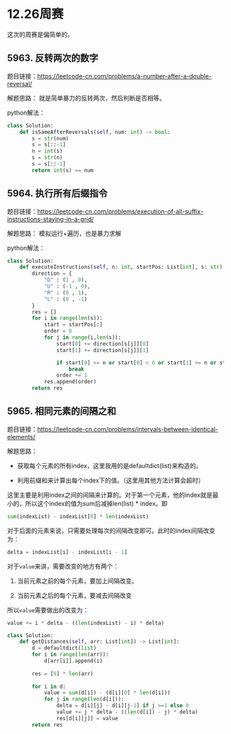 # 12.26周赛

这次的周赛是偏简单的。

## 5963. 反转两次的数字

题目链接：https://leetcode-cn.com/problems/a-number-after-a-double-reversal/

解题思路：
就是简单暴力的反转两次，然后判断是否相等。

python解法：
```python
class Solution:
    def isSameAfterReversals(self, num: int) -> bool:
        s = str(num)
        s = s[::-1]
        n = int(s)
        s = str(n)
        s = s[::-1]
        return int(s) == num
```

## 5964. 执行所有后缀指令

题目链接：https://leetcode-cn.com/problems/execution-of-all-suffix-instructions-staying-in-a-grid/


解题思路：
模拟运行+遍历，也是暴力求解

python解法：
```python
class Solution:
    def executeInstructions(self, n: int, startPos: List[int], s: str) -> List[int]:
        direction = {
            "D" : (1 , 0),
            "U" : (-1 , 0),
            "R" : (0 , 1),
            "L" : (0 , -1)
        }
        res = []
        for i in range(len(s)):
            start = startPos[:]
            order = 0
            for j in range(i,len(s)):
                start[0] += direction[s[j]][0]
                start[1] += direction[s[j]][1]

                if start[0] >= n or start[0] < 0 or start[1] >= n or start[1] < 0:
                    break
                order += 1
            res.append(order)
        return res
```

## 5965. 相同元素的间隔之和

题目链接：https://leetcode-cn.com/problems/intervals-between-identical-elements/

解题思路：
* 获取每个元素的所有index，这里我用的是defaultdict(list)来构造的。

* 利用前缀和来计算出每个index下的值。（这里用其他方法计算会超时）

这里主要是利用index之间的间隔来计算的。对于第一个元素，他的index就是最小的，所以这个index的值为sum后减掉len(list) * index。即
```python
sum(indexList) - indexList[0] * len(indexList)
```

对于后面的元素来说，只需要处理每次的间隔改变即可。此时的index间隔改变为：
```python
delta = indexList[i] - indexList[i - 1]
```
对于`value`来讲，需要改变的地方有两个：

1. 当前元素之前的每个元素，要加上间隔改变。

2. 当前元素之后的每个元素，要减去间隔改变

所以`value`需要做出的改变为：
```python
value += i * delta - ((len(indexList) - i) * delta)
```


```python
class Solution:
    def getDistances(self, arr: List[int]) -> List[int]:
        d = defaultdict(list)
        for i in range(len(arr)):
            d[arr[i]].append(i)
            
        res = [0] * len(arr)
        
        for i in d:
            value = sum(d[i]) - (d[i][0] * len(d[i]))
            for j in range(len(d[i])):
                delta = d[i][j] - d[i][j-1] if j >=1 else 0
                value += j * delta - ((len(d[i]) - j) * delta)
                res[d[i][j]] = value
        return res
```
